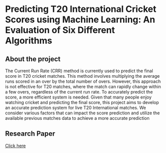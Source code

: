 # Predicting T20 International Cricket Scores using Machine Learning: An Evaluation of Six Different Algorithms

## About the project

The Current Run Rate (CRR) method is currently used to predict the final score in T20 cricket matches.
This method involves multiplying the average runs scored in an over by the total number of overs. However, this approach is not
effective for T20 matches, where the match can rapidly change within a few overs, regardless of the current run rate. To accurately
predict the score, a more efficient system is needed. Given that many people enjoy watching cricket and predicting the final score,
this project aims to develop an accurate prediction system for live T20 International matches. We consider various
factors that can impact the score prediction and utilize the available previous matches data to achieve a more accurate prediction

## Research Paper

[Click here](https://drive.google.com/file/d/1j8S93xEeD5j1QwJusLCAo-guhVVNG3DY/view?usp=sharing)

